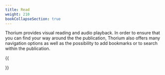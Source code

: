 ```yaml
---
title: Read
weight: 210
bookCollapseSection: true
---
```


Thorium provides visual reading and audio playback. 
In order to ensure that you can find your way around the 
the publication, Thorium also offers many navigation options as well as 
the possibility to add bookmarks or to search within the publication.

{{<section>}}
<!--Section renders pages in section as definition list, using title and description.
Example
```tpl
{{</* section */>}}
```-->